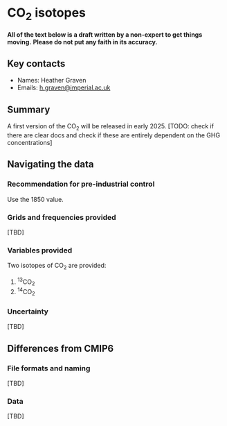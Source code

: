 # CO<sub>2</sub> isotopes

**All of the text below is a draft written by a non-expert to get things moving.**
**Please do not put any faith in its accuracy.**

## Key contacts

- Names: Heather Graven
- Emails: h.graven@imperial.ac.uk

## Summary

A first version of the CO<sub>2</sub> will be released in early 2025.
[TODO: check if there are clear docs and check if these are entirely dependent on the GHG concentrations]

## Navigating the data

### Recommendation for pre-industrial control

Use the 1850 value.

### Grids and frequencies provided

[TBD]

### Variables provided

Two isotopes of CO<sub>2</sub> are provided:

1. <sup>13</sup>CO<sub>2</sub>
1. <sup>14</sup>CO<sub>2</sub>

### Uncertainty

[TBD]

## Differences from CMIP6

### File formats and naming

[TBD]

### Data

[TBD]
